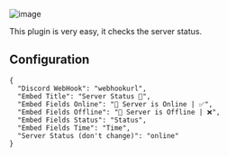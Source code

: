 ![image](https://i.imgur.com/3tkAFFz.png")

This plugin is very easy, it checks the server status.

## Configuration
```
{
  "Discord WebHook": "webhookurl",
  "Embed Title": "Server Status 💫",
  "Embed Fields Online": "📡 Server is Online | ✅",
  "Embed Fields Offline": "📡 Server is Offline | ❌",
  "Embed Fields Status": "Status",
  "Embed Fields Time": "Time",
  "Server Status (don't change)": "online"
}
```